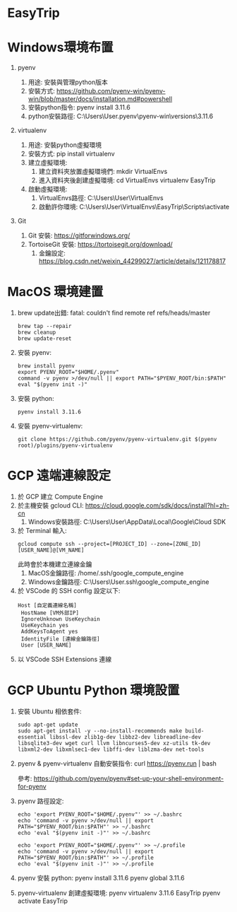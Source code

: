 # EasyTrip

# Windows環境布置
1. pyenv
   1. 用途: 安裝與管理python版本
   2. 安裝方式: https://github.com/pyenv-win/pyenv-win/blob/master/docs/installation.md#powershell
   3. 安裝python指令: pyenv install 3.11.6
   4. python安裝路徑: C:\Users\User\.pyenv\pyenv-win\versions\3.11.6

2. virtualenv
   1. 用途: 安裝python虛擬環境
   2. 安裝方式: pip install virtualenv
   3. 建立虛擬環境:
      1. 建立資料夾放置虛擬環境們: mkdir VirtualEnvs
      2. 進入資料夾後創建虛擬環境: 
      cd VirtualEnvs
      virtualenv EasyTrip
   4. 啟動虛擬環境:
      1. VirtualEnvs路徑: C:\Users\User\VirtualEnvs
      2. 啟動許你環境: C:\Users\User\VirtualEnvs\EasyTrip\Scripts\activate

3. Git
   1. Git 安裝: https://gitforwindows.org/
   2. TortoiseGit 安裝: https://tortoisegit.org/download/
      1. 金鑰設定: https://blog.csdn.net/weixin_44299027/article/details/121178817


# MacOS 環境建置
1. brew update出錯: fatal: couldn't find remote ref refs/heads/master  
   ```
   brew tap --repair
   brew cleanup
   brew update-reset
   ```

2. 安裝 pyenv:
   ```
   brew install pyenv
   export PYENV_ROOT="$HOME/.pyenv"
   command -v pyenv >/dev/null || export PATH="$PYENV_ROOT/bin:$PATH"
   eval "$(pyenv init -)"
   ```

3. 安裝 python:  
   ```
   pyenv install 3.11.6
   ```

4. 安裝 pyenv-virtualenv:  
   ```
   git clone https://github.com/pyenv/pyenv-virtualenv.git $(pyenv root)/plugins/pyenv-virtualenv
   ```

# GCP 遠端連線設定
1. 於 GCP 建立 Compute Engine
2. 於主機安裝 gcloud CLI: https://cloud.google.com/sdk/docs/install?hl=zh-cn
   1. Windows安裝路徑: C:\Users\User\AppData\Local\Google\Cloud SDK
3. 於 Terminal 輸入:
   ```
   gcloud compute ssh --project=[PROJECT_ID] --zone=[ZONE_ID] [USER_NAME]@[VM_NAME]
   ```
   此時會於本機建立連線金鑰
      1. MacOS金鑰路徑: /home/.ssh/google_compute_engine  
      2. Windows金鑰路徑: C:\Users\User\.ssh\google_compute_engine
4. 於 VSCode 的 SSH config 設定以下:
   ```
   Host [自定義連線名稱]
    HostName [VM外部IP]
    IgnoreUnknown UseKeychain
    UseKeychain yes
    AddKeysToAgent yes
    IdentityFile [連線金鑰路徑]
    User [USER_NAME]
   ```
5. 以 VSCode SSH Extensions 連線

# GCP Ubuntu Python 環境設置
1. 安裝 Ubuntu 相依套件: 
   ```
   sudo apt-get update
   sudo apt-get install -y --no-install-recommends make build-essential libssl-dev zlib1g-dev libbz2-dev libreadline-dev libsqlite3-dev wget curl llvm libncurses5-dev xz-utils tk-dev libxml2-dev libxmlsec1-dev libffi-dev liblzma-dev net-tools
   ```

2. pyenv & pyenv-virtualenv 自動安裝指令: 
   curl https://pyenv.run | bash

   參考: https://github.com/pyenv/pyenv#set-up-your-shell-environment-for-pyenv

3. pyenv 路徑設定:
   ```shell
   echo 'export PYENV_ROOT="$HOME/.pyenv"' >> ~/.bashrc
   echo 'command -v pyenv >/dev/null || export PATH="$PYENV_ROOT/bin:$PATH"' >> ~/.bashrc
   echo 'eval "$(pyenv init -)"' >> ~/.bashrc

   echo 'export PYENV_ROOT="$HOME/.pyenv"' >> ~/.profile
   echo 'command -v pyenv >/dev/null || export PATH="$PYENV_ROOT/bin:$PATH"' >> ~/.profile
   echo 'eval "$(pyenv init -)"' >> ~/.profile
   ```

4. pyenv 安裝 python:
   pyenv install 3.11.6
   pyenv global 3.11.6

5. pyenv-virtualenv 創建虛擬環境:
   pyenv virtualenv 3.11.6 EasyTrip
   pyenv activate EasyTrip
